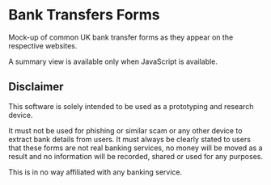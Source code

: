 # Bank Transfers Forms

Mock-up of common UK bank transfer forms as they appear on the respective websites.

A summary view is available only when JavaScript is available.

## Disclaimer

This software is solely intended to be used as a prototyping and research device.

It must not be used for phishing or similar scam or any other device to extract bank details from users. It must always be clearly stated to users that these forms are not real banking services, no money will be moved as a result and no information will be recorded, shared or used for any purposes.

This is in no way affiliated with any banking service.
